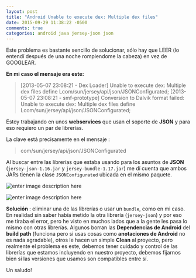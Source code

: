 ```yaml
---
layout: post
title: "Android Unable to execute dex: Multiple dex files"
date: 2015-09-29 11:38:22 -0500
comments: true
categories: android java jersey-json json
---
```


Este problema es bastante sencillo de solucionar, sólo hay que LEER (lo entendí después de una noche rompiendome la cabeza) en vez de GOOGLEAR.

**En mi caso el mensaje era este:**

> [2013-05-07 23:08:21 - Dex Loader] Unable to execute dex: Multiple dex files define Lcom/sun/jersey/api/json/JSONConfigurated;
> [2013-05-07 23:08:21 - smf-prototype] Conversion to Dalvik format failed: Unable to execute dex: Multiple dex files define Lcom/sun/jersey/api/json/JSONConfigurated;

Estoy trabajando en unos **webservices** que usan el soporte de **JSON** y para eso requiero un par de librerías.

La clave está precisamente en el mensaje :  
> com/sun/jersey/api/json/JSONConfigurated

Al buscar entre las librerías que estaba usando para los asuntos de **JSON** (`jersey-json-1.16.jar` y `jersey-bundle-1.17.jar`) me dí cuenta que ambos JARs tienen la clase `JSONConfigurated` ubicada en el mismo paquete.

![enter image description here](http://1.bp.blogspot.com/-e_SS03hFSSw/UYpjIpX6A1I/AAAAAAAAAD0/BVAwux4Dfp4/s1600/json+1.png)

![enter image description here](http://3.bp.blogspot.com/-5to6ccF1tbk/UYpjlQhgYwI/AAAAAAAAAD8/GQu0Dwe-ABo/s1600/json+2.png)

**Solución** : eliminar una de las librerías o usar un `bundle`, como en mi caso. En realidad sin saber había metido la otra librería (`jersey-json`) y por eso me tiraba el error, pero he visto en muchos lados que a la gente les pasa lo mismo con otras librerías.
Algunos borran las **Dependencias de Android** del **build path** (funciona pero si usas cosas como **anotaciones de Android** no es nada agradable), otros le hacen un simple **Clean** al proyecto, pero realmente el problema es este, debemos tener cuidado y control de las librerías que estamos incluyendo en nuestro proyecto, debemos fijarnos bien si las versiones que usamos son compatibles entre sí.

Un saludo! 